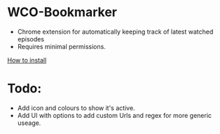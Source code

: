# WCO-Bookmarker
* Chrome extension for automatically keeping track of latest watched episodes
* Requires minimal permissions.

[How to install](https://webkul.com/blog/how-to-install-the-unpacked-extension-in-chrome/)

# Todo:
* Add icon and colours to show it's active.
* Add UI with options to add custom Urls and regex for more generic useage.

